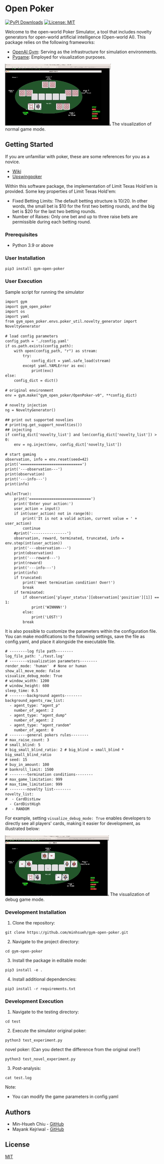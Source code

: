# Open Poker

[![PyPI Downloads](https://img.shields.io/pypi/v/gym-open-poker?label=pypi%20package)](https://pypi.org/project/gym-open-poker/)
[![License: MIT](https://img.shields.io/badge/License-MIT-yellow.svg)](https://opensource.org/licenses/MIT)

Welcome to the open-world Poker Simulator, a tool that includes novelty generators for open-world artificial intelligence (Open-world AI). This package relies on the following frameworks:

- [OpenAI Gym](https://github.com/openai/gym): Serving as the infrastructure for simulation environments.
- [Pygame](https://www.pygame.org/): Employed for visualization purposes.


<!---
![alt text](./poker.png)
The poker simulator screenshot.
-->


![alt text](./videos/trim_normal_mode.gif)
The visualization of normal game mode.



## Getting Started
If you are unfamiliar with poker, these are some references for you as a novice.
- [Wiki](https://en.wikipedia.org/wiki/Poker)
- [Upswingpoker](https://upswingpoker.com/betting-rules/)

Within this software package, the implementation of Limit Texas Hold'em is provided. Some key properties of Limit Texas Hold'em:
- Fixed Betting Limits: The default betting structure is $10/$20. In other words, the small bet is $10 for the first two betting rounds, and the big bet is $20 for the last two betting rounds.
- Number of Raises: Only one bet and up to three raise bets are permissible during each betting round.



### Prerequisites
- Python 3.9 or above

### User Installation
```
pip3 install gym-open-poker
```

### User Execution
Sample script for running the simulator
```
import gym
import gym_open_poker
import os
import yaml
from gym_open_poker.envs.poker_util.novelty_generator import NoveltyGenerator

# load config parameters
config_path = './config.yaml'
if os.path.exists(config_path):
    with open(config_path, "r") as stream:
        try:
            config_dict = yaml.safe_load(stream)
        except yaml.YAMLError as exc:
            print(exc)
else:
    config_dict = dict()

# original environment
env = gym.make("gym_open_poker/OpenPoker-v0", **config_dict)

# novelty injection
ng = NoveltyGenerator()

## print out supported novelies
# print(ng.get_support_novelties())
## injecting
if config_dict['novelty_list'] and len(config_dict['novelty_list']) > 0:
    env = ng.inject(env, config_dict['novelty_list'])

# start gaming
observation, info = env.reset(seed=42)
print('============================')
print('---observation---')
print(observation)
print('---info---')
print(info)

while(True):
    print('============================')
    print('Enter your action:')
    user_action = input()
    if int(user_action) not in range(6):
        print('It is not a valid action, current value = ' + user_action)
        continue
    #print('----------------')
    observation, reward, terminated, truncated, info = env.step(int(user_action))
    print('---observation---')
    print(observation)
    print('---reward---')
    print(reward)
    print('---info---')
    print(info)
    if truncated:
        print('meet termination condition! Over!')
        break
    if terminated:
        if observation['player_status'][observation['position'][1]] == 1:
            print('WINNNN!')
        else:
            print('LOST!')
        break
```
It is also possible to customize the parameters within the configuration file. You can make modifications to the following settings, save the file as config.yaml, and place it alongside the executable file.
```
# --------log file path--------
log_file_path: './test.log'
# --------visualization parameters--------
render_mode: 'human'  # None or human
show_all_move_mode: False
visualize_debug_mode: True
# window_width: 1200
# window_height: 600
sleep_time: 0.5
# --------background agents--------
background_agents_raw_list:
  - agent_type: "agent_p"
    number_of_agent: 2
  - agent_type: "agent_dump"
    number_of_agent: 2
  - agent_type: "agent_random"
    number_of_agent: 0
# --------general pokers rules--------
# max_raise_count: 3
# small_blind: 5
# big_small_blind_ratio: 2 # big_blind = small_blind * big_small_blind_ratio
# seed: 15
# buy_in_amount: 100
# bankroll_limit: 1500
# --------termination conditions--------
# max_game_limitation: 999
# max_time_limitation: 999
# --------novelty list--------
novelty_list:
#  - CardDistLow
  - CardDistHigh
#  - RANDOM
```
For example, setting ```visualize_debug_mode: True``` enables developers to directly see all players' cards, making it easier for development, as illustrated below:

![alt text](./videos/trim_debug_mode.gif)
The visualization of debug game mode.


### Development Installation
1. Clone the repository:
```
git clone https://github.com/minhsueh/gym-open-poker.git
```
2. Navigate to the project directory:
```
cd gym-open-poker
```
3. Install the package in editable mode:
```
pip3 install -e .
```
4. Install additional dependencies:
```
pip3 install -r requirements.txt
```

### Development Execution
1. Navigate to the testing directory:
```
cd test
```
2. Execute the simulator
original poker:
```
python3 test_experiment.py
```
novel poker: (Can you detect the difference from the original one?)
```
python3 test_novel_experiment.py
```
3. Post-analysis:
```
cat test.log
```



Note:
- You can modify the game parameters in config.yaml

## Authors
- Min-Hsueh Chiu - [GitHub](https://github.com/minhsueh)
- Mayank Kejriwal - [GitHub](https://github.com/mayankkejriwal)

## License
[MIT](https://choosealicense.com/licenses/mit/)